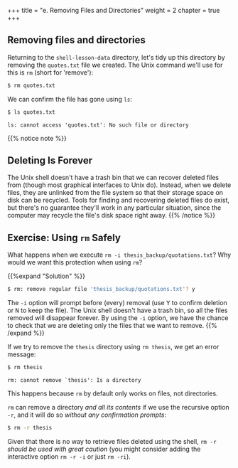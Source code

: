 +++
title = "e. Removing Files and Directories"
weight = 2
chapter = true
+++

## Removing files and directories

Returning to the `shell-lesson-data` directory,
let's tidy up this directory by removing the `quotes.txt` file we created.
The Unix command we'll use for this is `rm` (short for 'remove'):

```Bash
$ rm quotes.txt
```

We can confirm the file has gone using `ls`:

```Bash
$ ls quotes.txt
```

```
ls: cannot access 'quotes.txt': No such file or directory
```

{{% notice note %}}
## Deleting Is Forever
The Unix shell doesn't have a trash bin that we can recover deleted
files from (though most graphical interfaces to Unix do).  Instead,
when we delete files, they are unlinked from the file system so that
their storage space on disk can be recycled. Tools for finding and
recovering deleted files do exist, but there's no guarantee they'll
work in any particular situation, since the computer may recycle the
file's disk space right away.
{{% /notice %}}

## Exercise: Using `rm` Safely
What happens when we execute `rm -i thesis_backup/quotations.txt`?
Why would we want this protection when using `rm`?

{{%expand "Solution" %}}
```Bash
$ rm: remove regular file 'thesis_backup/quotations.txt'? y
```

The `-i` option will prompt before (every) removal (use <kbd>Y</kbd> to confirm deletion
or <kbd>N</kbd> to keep the file).
The Unix shell doesn't have a trash bin, so all the files removed will disappear forever.
By using the `-i` option, we have the chance to check that we are deleting only the files
that we want to remove.
{{% /expand %}}


If we try to remove the `thesis` directory using `rm thesis`,
we get an error message:

```Bash
$ rm thesis
```

~~~
rm: cannot remove `thesis': Is a directory
~~~


This happens because `rm` by default only works on files, not directories.

`rm` can remove a directory *and all its contents* if we use the
recursive option `-r`, and it will do so *without any confirmation prompts*:

```Bash
$ rm -r thesis
```

Given that there is no way to retrieve files deleted using the shell,
`rm -r` *should be used with great caution*
(you might consider adding the interactive option `rm -r -i` or just `rm -ri`).